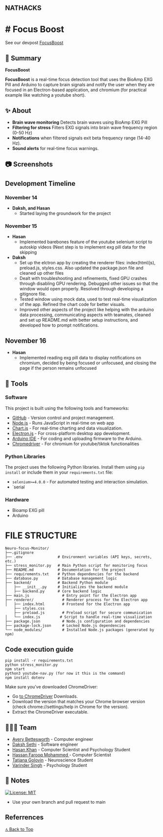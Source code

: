 
<a name=top></a>
## NATHACKS
# # Focus Boost


See our devpost [FocusBoost](https://devpost.com/software/neuro-stress-monitor)

## 📑 Summary

**FocusBoost** 

**FocusBoost** is a real-time focus detection tool that uses the BioAmp EXG Pill and Arduino to capture brain signals and notify the user when they are focused in an Electron-based application, and chromium (for practical example like watching a youtube short).



## ✨ About
- **Brain wave monitoring** Detects brain waves using BioAmp EXG Pill
- **Filtering for stress** Filters EXG signals into brain wave frequency region (0-50 Hz)
- **Notifications** when filtered signals exit beta frequency range (14-40 Hz).
- **Sound alerts** for real-time focus warnings.




## 📷 Screenshots



## Development Timeline
### November 14
- **Daksh, and Hasan**
  - Started laying the groundwork for the project
### November 15
- **Hasan**
  - Implemented barebones feature of the youtube selenium script to autoskip videos (Next step is to implement exg pill data for the skipping
- **Daksh**
  - Set up the elctron app by creating the renderer files: index(html/js), preload.js, styles.css. Also updated the package.json file and cleaned up other files
  - Dealt with troubleshooting and refinements, fixed GPU crashes through disabling GPU rendering. Debugged other issues so that the window would open properly. Resolved through developing a gitignore file. 
  - Tested window using mock data, used to test real-time visualization of the app. Refined the chart code for better visuals. 
  - Improved other aspects of the project like helping with the arduino data processing, communicating aspects with teamates, cleaned and set up README.md with better setup instructions, and developed how to prompt notifications.

## November 16
- **Hasan**
  - Implemented reading exg pill data to display notifications on chromium, decided by being focused or unfocused, and closing the page if the person remains unfocused


## 🔨 Tools

### Software

This project is built using the following tools and frameworks:

* [GitHub](https://www.github.com) - Version control and project management.
* [Node.js](https://nodejs.org/) - Runs JavaScript in real-time on web app
* [Chart.js](https://www.chartjs.org/) - For real-time charting and data visualization.
* [Electron.js](https://www.electronjs.org/) - For cross-platform desktop app development.
* [Arduino IDE](https://www.arduino.cc/) - For coding and uploading firmware to the Arduino.
* [Chromedriver](https://developer.chrome.com/docs/chromedriver/) - For chromium for youtube/tiktok functionalities

### Python Libraries

The project uses the following Python libraries. Install them using `pip install` or include them in your `requirements.txt` file:

* `selenium>=4.0.0` - For automated testing and interaction simulation.
* `serial



### Hardware

* Bioamp EXG pill
* Arduino

# FILE STRUCTURE
```
Neuro-focus-Monitor/
├──.gitignore
├── .env                # Environment variables (API keys, secrets, etc.)
├── stress_monitor.py   # Main Python script for monitoring focus
├── README.md           # Documentation for the project
├── requirements.txt    # Python dependencies for the backend
├── database.py         # Database management logic
├── backend/            # Backend Python module
│   ├── __init__.py     # Initializes the backend module
|   ├── backend.py      # Core backend logic
├── main.js               # Entry point for the Electron app
├── renderer/             # Renderer process for the Electron app
│   ├── index.html        # Frontend for the Electron app
    ├── styles.css
    ├── preload.js        # Preload script for secure communication
│   └── index.js         # Script to handle real-time visualization
├── package.json          # Node.js configuration and dependencies
├── package-lock.json     # Locked Node.js dependencies
└── node_modules/         # Installed Node.js packages (generated by npm)

```
## Code execution guide
```
pip install -r requirements.txt
python stress_monitor.py
npm start
python3 youtube-nav.py (for now it this is the command)
npm install dotenv

```
Make sure you’ve downloaded ChromeDriver:
*  Go [to ChromeDriver](https://developer.chrome.com/docs/chromedriver/downloads) Downloads.
*  Download the version that matches your Chrome browser version (check chrome://settings/help in Chrome for the version).
*  Extract the ChromeDriver executable.

## 👨‍👧‍👧 Team

<!--- put your links here --->

* [Avery Bettesworth](https://github.com/Betts6430) - Computer engineer
* [Daksh Sethi](https://github.com/daksh3333) - Software engineer
* [Hasan Khan](https://osu.github.io/portfolio/) - Computer Scientist and Psychology Student
* [Hassan Farooq Mohammed ](https://github.com/osu) - Computer Scientist
* [Tatjana Golovin](https://devpost.com/tatjana-golovin) - Neuroscience Student
* [Varinder Singh](https://devpost.com/varinderjeetsingh311) - Psychology Student


## 📰 Notes

[![License: MIT](https://img.shields.io/badge/License-MIT-blue.svg)](https://opensource.org/licenses/MIT)

* Use your own branch and pull request to main

## Referrences



[🔝 Back to Top](#top)
